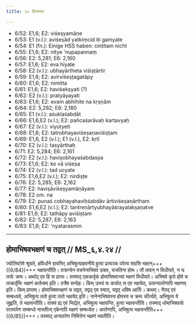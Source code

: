 ```yaml
---
title: २० टिप्पणयः

---
```

- 6/52: E1,6; E2: viśeṣyamāṇe
- 6/53: E1 (v.l.): aviśeṣād yatkiṃcid iti gamyate
- 6/54: E1 (fn.): Einige HSS haben: cintitam nicht
- 6/55: E1,6; E2: nitye 'nupapannaṃ
- 6/56: E2: 5,281; E6: 2,160
- 6/57: E1,6; E2: eva hīyate
- 6/58: E2 (v.l.): ubhayārtheta viśiṣṭārtir
- 6/59: E1,6; E2: avirviśeṣṭagatāpy
- 6/60: E1,6; E2: nimitta
- 6/61: E1,6; E2: haviśekṣyati (?)
- 6/62: E2 (v.l.): pratyāyayati
- 6/63: E1,6; E2: evam abhihite na kṛṣṇām
- 6/64: E2: 5,282; E6: 2,160
- 6/65: E1 (v.l.): aśuklaśabdāt
- 6/66: E1,6,E2 (v.l.); E2: pañcaśarāvaḥ kartavyaḥ
- 6/67: E2 (v.l.): viyutyeti
- 6/68: E1,6; E2: tatrobhayaviśeṣaṇaviśiṣṭam
- 6/69: E1,6, E2 (v.l.); E1 (v.l.), E2: kṛtī
- 6/70: E2 (v.l.): tasyārthaḥ
- 6/71: E2: 5,284; E6: 2,161
- 6/72: E2 (v.l.): haviṣobhayaśabdasya
- 6/73: E1,6; E2: ko vā viśeṣa
- 6/74: E2 (v.l.): tad ucyate
- 6/75: E1,6,E2 (v.l.); E2: nirdiṣṭe
- 6/76: E2: 5,285; E6: 2,162
- 6/77: E2: haviṣāviśeṣyamāṇāyam
- 6/78: E2 om. na
- 6/79: E2: punaś cobhayahaviḥśabdāv ārtiviśeṣaṇārtham
- 6/80: E1,6,E2 (v.l.); E2: tantreṇārtyubhayāśrayalakṣaṇatve
- 6/81: E1,6; E2: tathāpy aviśiṣṭam
- 6/82: E2: 5,287; E6: 2,163
- 6/83: E1,6; E2: 'nyatarasmin

____________________________________________


## होमाभिषवभक्षणं च तद्वत् // MS_६,४.२४ //

ज्योतिष्टोमे श्रूयते, हविर्धाने ग्रावभिर् अभिषुत्याहवनीये हुत्वा प्रत्यञ्चः परेत्य सदसि भक्षान्+++({6/84})+++ भक्षयन्तीति। तत्रान्येन वचनेनाभिषव उक्तः, यजतिना होमः। तौ तावन् न विधीयते, न च तयोः क्रमः। अर्थाद् एव हि स प्राप्तः। तस्माद् एककर्तृकं होमाभिषवाभ्यां भक्षणं विधीयते। अभिषवे कृते होमे च तत्कर्तृभिः भक्षणं कर्तव्यम् इति। तत्रैष सन्देहः। किम् उभयं यः कर्यात् स एव भक्षयेत्, उतान्यतरेणापि भक्षणम् इति। किम् प्राप्तम्। होमाभिषवभक्षणं च तद्वत्, तद्वद् एव स्यात्, यद्वद् धविष आर्तिः। कथम्। नैतद् एवं सम्बध्यते, अभिषुत्य ततो हुत्वा ततो भक्षयेद् इति। नानेनाभिषवस्य होमस्य च क्रमः कीर्त्यते, अभिषुत्य ये जुह्वति, ते भक्षयन्तीति। वाक्यं ह्य् एवं भिद्येत, अभिषुत्य भक्षयन्ति, हुत्वा भक्षयन्तीति।
तस्माद् धोमाभिषवयोः परस्परेण सम्बन्धो नास्तीत्य् एकेनापि भक्षणं सम्बध्येत। अपरेणापि, अभिषुत्य भक्षयन्तीति+++({6/85})+++। तस्माद् अन्यतरेण निमित्तेन भक्षणं भवतीति।